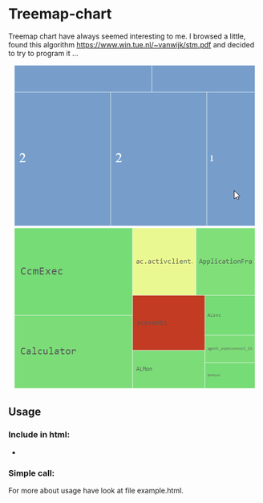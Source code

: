 # Treemap-chart
Treemap chart have always seemed interesting to me. I browsed a little, found this algorithm https://www.win.tue.nl/~vanwijk/stm.pdf and decided to try to program it ...

<p align="center">
  <img src="https://github.com/ivanuci/Treemap-chart/blob/main/example.gif" alt="example.gif">
</p>

## Usage

### Include in html:
 * <script type="text/javascript" src="treemap.min.js"></script> <!-- optional -->

### Simple call:
<body>
  <div id="treemapDiv"></div>
  <script>
    treeMap.create("treemapDiv", 600, 400, [6, 2, 1, 3, 6, 2, 4])
  </script>
</body>

For more about usage have look at file example.html.
